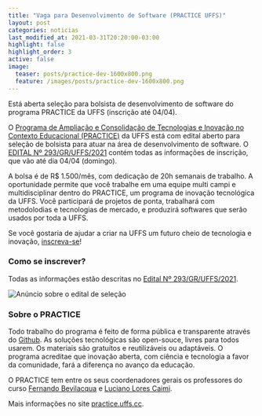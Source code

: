 ```yaml
---
title: "Vaga para Desenvolvimento de Software (PRACTICE UFFS)"
layout: post
categories: noticias
last_modified_at: 2021-03-31T20:20:00-03:00
highlight: false
highlight_order: 3
active: false
image:
  teaser: posts/practice-dev-1600x800.png
  feature: /images/posts/practice-dev-1600x800.png
---
```


Está aberta seleção para bolsista de desenvolvimento de software do programa PRACTICE da UFFS (inscrição até 04/04).

O [Programa de Ampliação e Consolidação de Tecnologias e Inovação no Contexto Educacional (PRACTICE)](https://practice.uffs.cc) da UFFS está com edital aberto para seleção de bolsista para atuar na área de desenvolvimento de software. O [EDITAL Nº 293/GR/UFFS/2021](https://www.uffs.edu.br/atos-normativos/edital/gr/2021-0293) contém todas as informações de inscrição, que vão até dia 04/04 (domingo).

A bolsa é de R$ 1.500/mês, com dedicação de 20h semanais de trabalho. A oportunidade permite que você trabalhe em uma equipe multi campi e multidisciplinar dentro do PRACTICE, um programa de inovação tecnológica da UFFS. Você participará de projetos de ponta, trabalhará com metodolodias e tecnologias de mercado, e produzirá softwares que serão usados por toda a UFFS.

Se você gostaria de ajudar a criar na UFFS um futuro cheio de tecnologia e inovação, [inscreva-se](https://www.uffs.edu.br/atos-normativos/edital/gr/2021-0293)!

### Como se inscrever?

Todas as informações estão descritas no [Edital Nº 293/GR/UFFS/2021](https://www.uffs.edu.br/atos-normativos/edital/gr/2021-0293).

![Anúncio sobre o edital de seleção](/images/posts/practice-edital-dev.jpg)

### Sobre o PRACTICE

Todo trabalho do programa é feito de forma pública e transparente através do [Github](https://github.com/practice-uffs). As soluções tecnológicas são open-souce, livres para todos usarem. Os materiais são gratuítos e reutilizáveis ou adaptáveis. O programa acreditae que inovação aberta, com ciência e tecnologia a favor da comunidade, fará a diferença no avanço da educação.

O PRACTICE tem entre os seus coordenadores gerais os professores do curso [Fernando Bevilacqua](mailto:fernando.bevilacqua@uffs.edu.br) e [Luciano Lores Caimi](mailto:lcaimi@uffs.edu.br).

Mais informações no site [practice.uffs.cc](https://practice.uffs.cc).